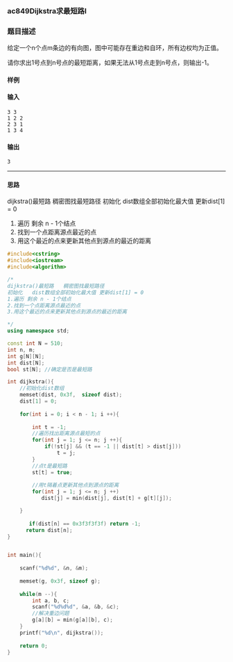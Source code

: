 ###  ac849Dijkstra求最短路I

### 题目描述
给定一个n个点m条边的有向图，图中可能存在重边和自环，所有边权均为正值。

请你求出1号点到n号点的最短距离，如果无法从1号点走到n号点，则输出-1。


#### 样例
#### 输入
```
3 3
1 2 2
2 3 1
1 3 4
```
#### 输出
```
3
```

----------

#### 思路
dijkstra()最短路   稠密图找最短路径
初始化   dist数组全部初始化最大值 更新dist[1] = 0
1. 遍历 剩余 n - 1个结点
2. 找到一个点距离源点最近的点
3. 用这个最近的点来更新其他点到源点的最近的距离

```c++
#include<cstring>
#include<iostream>
#include<algorithm>

/*
dijkstra()最短路   稠密图找最短路径
初始化   dist数组全部初始化最大值 更新dist[1] = 0
1.遍历 剩余 n - 1个结点
2.找到一个点距离源点最近的点
3.用这个最近的点来更新其他点到源点的最近的距离

*/
using namespace std;

const int N = 510;
int n, m;
int g[N][N];
int dist[N];
bool st[N]; //确定是否是最短路

int dijkstra(){
    //初始化dist数组
    memset(dist, 0x3f,  sizeof dist);
    dist[1] = 0;
    
    for(int i = 0; i < n - 1; i ++){
    
        int t = -1; 
        //遍历找出距离源点最短的点
        for(int j = 1; j <= n; j ++){
            if(!st[j] && (t == -1 || dist[t] > dist[j]))
                t = j;
        }
        //点t是最短路
        st[t] = true;
        
        //用t隔着点更新其他点到源点的距离
        for(int j = 1; j <= n; j ++)
           dist[j] = min(dist[j], dist[t] + g[t][j]);

    }
    
       if(dist[n] == 0x3f3f3f3f) return -1;
      return dist[n];
}


int main(){
    
    scanf("%d%d", &n, &m);
    
    memset(g, 0x3f, sizeof g);
    
    while(m --){
        int a, b, c;
        scanf("%d%d%d", &a, &b, &c);
        //解决重边问题
        g[a][b] = min(g[a][b], c);
    }
    printf("%d\n", dijkstra());
    
    return 0;
}
```